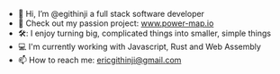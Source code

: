 - 👋 Hi, I’m @egithinji a full stack software developer
- :rocket: Check out my passion project: www.power-map.io
- 🛠️: I enjoy turning big, complicated things into smaller, simple things
- :computer:  I'm currently working with Javascript, Rust and Web Assembly
- 📫 How to reach me: ericgithinji@gmail.com

<!---
egithinji/egithinji is a ✨ special ✨ repository because its `README.md` (this file) appears on your GitHub profile.
You can click the Preview link to take a look at your changes.
--->
